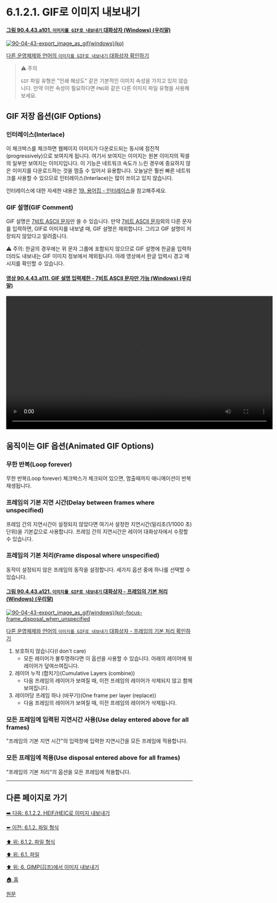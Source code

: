 # 6.1.2.1. GIF로 이미지 내보내기

#### [그림 90.4.43.a101. `이미지를 GIF로 내보내기` 대화상자 (Windows) (우리말)](https://wonder13662.github.io/gimp/2.10.36_ko/90-04-43-export_image_as_gif.html#%EA%B7%B8%EB%A6%BC-90443a101-%EC%9D%B4%EB%AF%B8%EC%A7%80%EB%A5%BC-gif%EB%A1%9C-%EB%82%B4%EB%B3%B4%EB%82%B4%EA%B8%B0-%EB%8C%80%ED%99%94%EC%83%81%EC%9E%90-windows-%EC%9A%B0%EB%A6%AC%EB%A7%90)
[![90-04-43-export_image_as_gif(windows)(ko)](https://github.com/wonder13662/gimp/assets/15767104/8fed8899-7e30-4e49-b170-9f263fdc4843)](https://wonder13662.github.io/gimp/2.10.36_ko/90-04-43-export_image_as_gif.html#%EA%B7%B8%EB%A6%BC-90443a101-%EC%9D%B4%EB%AF%B8%EC%A7%80%EB%A5%BC-gif%EB%A1%9C-%EB%82%B4%EB%B3%B4%EB%82%B4%EA%B8%B0-%EB%8C%80%ED%99%94%EC%83%81%EC%9E%90-windows-%EC%9A%B0%EB%A6%AC%EB%A7%90)

[다른 운영체제와 언어의 `이미지를 GIF로 내보내기` 대화상자 확인하기](./90-04-43-export_image_as_gif.md)

> ⚠️ 주의
>
> `GIF` 파일 유형은 "인쇄 해상도" 같은 기본적인 이미지 속성을 가지고 있지 않습니다. 만약 이런 속성이 필요하다면 `PNG`와 같은 다른 이미지 파일 유형을 사용해보세요.

## GIF 저장 옵션(GIF Options)
### 인터레이스(Interlace)
이 체크박스를 체크하면 웹페이지 이미지가 다운로드되는 동시에 점진적(progressively)으로 보여지게 됩니다. 여기서 보여지는 이미지는 원본 이미지의 픽셀의 일부만 보여지는 이미지입니다. 이 기능은 네트워크 속도가 느린 경우에 중요하지 않은 이미지를 다운로드하는 것을 멈출 수 있어서 유용합니다. 오늘날은 훨씬 빠른 네트워크를 사용할 수 있으므로 인터레이스(Interlace)는 많이 쓰이고 있지 않습니다.

인터레이스에 대한 자세한 내용은 [19. 용어집 - 인터레이스](./19-glossaryx-interlace.md)을 참고해주세요.

### GIF 설명(GIF Comment)
GIF 설명은 [7비트 ASCII 문자](https://en.wikipedia.org/wiki/ASCII#ASCII_printable_characters)만 쓸 수 있습니다. 만약 [7비트 ASCII 문자](https://en.wikipedia.org/wiki/ASCII#ASCII_printable_characters)외의 다른 문자를 입력하면, GIF로 이미지를 내보낼 때, GIF 설명은 제외합니다. 그리고 GIF 설명이 저장되지 않았다고 알려줍니다. 

⚠️ 주의: 한글의 경우에는 위 문자 그룹에 포함되지 않으므로 GIF 설명에 한글을 입력하더라도 내보내는 GIF 이미지 정보에서 제외됩니다. 아래 영상에서 한글 입력시 경고 메시지를 확인할 수 있습니다.

#### [영상 90.4.43.a111. GIF 설명 입력제한 - 7비트 ASCII 문자만 가능 (Windows) (우리말)](https://wonder13662.github.io/gimp/2.10.36_ko/90-04-43-export_image_as_gif.html#%EC%98%81%EC%83%81-90443a111-gif-%EC%84%A4%EB%AA%85-%EC%9E%85%EB%A0%A5%EC%A0%9C%ED%95%9C---7%EB%B9%84%ED%8A%B8-ascii-%EB%AC%B8%EC%9E%90%EB%A7%8C-%EA%B0%80%EB%8A%A5-windows-%EC%9A%B0%EB%A6%AC%EB%A7%90)
<video controls="controls" width="720" src="https://github.com/wonder13662/gimp/assets/15767104/aa25ead1-29e9-46ff-8427-e9b5f4bbb779"></video>

## 움직이는 GIF 옵션(Animated GIF Options)
### 무한 반복(Loop forever)
무한 반복(Loop forever) 체크박스가 체크되어 있으면, 멈출때까지 애니메이션이 반복 재생됩니다.

### 프레임의 기본 지연 시간(Delay between frames where unspecified)
프레임 간의 지연시간이 설정되지 않았다면 여기서 설정한 지연시간(밀리초(1/1000 초) 단위)을 기본값으로 사용합니다. 프레임 간의 지연시간은 레이어 대화상자에서 수정할 수 있습니다.

### 프레임의 기본 처리(Frame disposal where unspecified)
동작이 설정되지 않은 프레임의 동작을 설정합니다. 세가지 옵션 중에 하나를 선택할 수 있습니다.

#### [그림 90.4.43.a121. `이미지를 GIF로 내보내기` 대화상자 - 프레임의 기본 처리 (Windows) (우리말)](https://wonder13662.github.io/gimp/2.10.36_ko/90-04-43-export_image_as_gif.html#%EA%B7%B8%EB%A6%BC-90443a121-%EC%9D%B4%EB%AF%B8%EC%A7%80%EB%A5%BC-gif%EB%A1%9C-%EB%82%B4%EB%B3%B4%EB%82%B4%EA%B8%B0-%EB%8C%80%ED%99%94%EC%83%81%EC%9E%90---%ED%94%84%EB%A0%88%EC%9E%84%EC%9D%98-%EA%B8%B0%EB%B3%B8-%EC%B2%98%EB%A6%AC-windows-%EC%9A%B0%EB%A6%AC%EB%A7%90)
[![90-04-43-export_image_as_gif(windows)(ko)-focus-frame_disposal_when_unspecified](https://github.com/wonder13662/gimp/assets/15767104/96d97235-0b46-4cff-81a3-09687a85d88c)](https://wonder13662.github.io/gimp/2.10.36_ko/90-04-43-export_image_as_gif.html#%EA%B7%B8%EB%A6%BC-90443a121-%EC%9D%B4%EB%AF%B8%EC%A7%80%EB%A5%BC-gif%EB%A1%9C-%EB%82%B4%EB%B3%B4%EB%82%B4%EA%B8%B0-%EB%8C%80%ED%99%94%EC%83%81%EC%9E%90---%ED%94%84%EB%A0%88%EC%9E%84%EC%9D%98-%EA%B8%B0%EB%B3%B8-%EC%B2%98%EB%A6%AC-windows-%EC%9A%B0%EB%A6%AC%EB%A7%90)

[다른 운영체제와 언어의 `이미지를 GIF로 내보내기` 대화상자 - 프레임의 기본 처리 확인하기](https://wonder13662.github.io/gimp/2.10.36_ko/90-04-43-export_image_as_gif.html#%EA%B7%B8%EB%A6%BC-90443a122-%EC%9D%B4%EB%AF%B8%EC%A7%80%EB%A5%BC-gif%EB%A1%9C-%EB%82%B4%EB%B3%B4%EB%82%B4%EA%B8%B0-%EB%8C%80%ED%99%94%EC%83%81%EC%9E%90---%ED%94%84%EB%A0%88%EC%9E%84%EC%9D%98-%EA%B8%B0%EB%B3%B8-%EC%B2%98%EB%A6%AC-windows-%EC%98%81%EC%96%B4)

1. 보호하지 않습니다(I don't care)
   - 모든 레이어가 불투명하다면 이 옵션을 사용할 수 있습니다. 아래의 레이어에 윗 레이어가 덮여쓰여집니다.
2. 레이어 누적 (합치기)(Cumulative Layers (combine))
   - 다음 프레임의 레이어가 보여질 때, 이전 프레임의 레이어가 삭제되지 않고 함께 보여집니다.
3. 레이어당 프레임 하나 (바꾸기)(One frame per layer (replace))
   - 다음 프레임의 레이어가 보여질 때, 이전 프레임의 레이어가 삭제됩니다.

### 모든 프레임에 입력된 지연시간 사용(Use delay entered above for all frames)
"프레임의 기본 지연 시간"의 입력창에 입력한 지연시간을 모든 프레임에 적용합니다.

### 모든 프레임에 적용(Use disposal entered above for all frames)
"프레임의 기본 처리"의 옵션을 모든 프레임에 적용합니다.

***

## 다른 페이지로 가기

[➡️ 다음: 6.1.2.2. HEIF/HEIC로 이미지 내보내기](./06-01-filesx-02-file_formatsx-02-export_image_as_heif.md)

[⬅️ 이전: 6.1.2. 파일 형식](./06-01-filesx-02-file_formats.md)

[⬆️ 위: 6.1.2. 파일 형식](./06-01-filesx-02-file_formats.md)

[⬆️ 위: 6.1. 파일](./06-01-files.md)

[⬆️ 위: 6. GIMP(김프)에서 이미지 내보내기](./06-00-getting-images-out-of-gimp.md)

[🏠 홈](./00-home.md)

[원문](https://docs.gimp.org/2.10/ko/gimp-images-out.html#file-gif-save)
